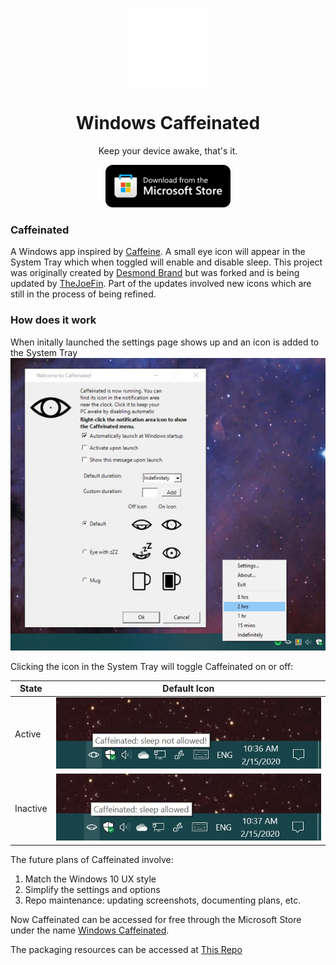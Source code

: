 <p align="center">
  <img width="128" align="center" src="https://github.com/TheJoeFin/Caffeinated/blob/master/readme-images/AppIcon.png">
</p>
<h1 align="center">
  Windows Caffeinated
</h1>
<p align="center">
  Keep your device awake, that's it.
</p>
<p align="center">
  <a href="https://apps.microsoft.com/store/detail/windows-caffeinated/9PBVHHSN78BL?cid=GitHub" target="_blank">
    <img src="https://github.com/TheJoeFin/Caffeinated/blob/master/readme-images/storeBadge.png" width="200" alt="Store link" />
  </a>
</p>

### Caffeinated

A Windows app inspired by [Caffeine][1]. A small eye icon will appear in the System Tray which when toggled will enable and disable sleep. This project was originally created by [Desmond Brand][2] but was forked and is being updated by [TheJoeFin][3]. Part of the updates involved new icons which are still in the process of being refined. 

### How does it work
When initally launched the settings page shows up and an icon is added to the System Tray
![Settings page](https://github.com/TheJoeFin/Caffeinated/blob/master/screenshots/Taskbar-and-Settings.jpg)

Clicking the icon in the System Tray will toggle Caffeinated on or off:

State | Default Icon
--- | ---
Active | ![On State icon](https://github.com/TheJoeFin/Caffeinated/blob/master/screenshots/Active.jpg)
Inactive | ![Off State icon](https://github.com/TheJoeFin/Caffeinated/blob/master/screenshots/Inactive.jpg)



The future plans of Caffeinated involve:
1. Match the Windows 10 UX style
2. Simplify the settings and options
3. Repo maintenance: updating screenshots, documenting plans, etc.

Now Caffeinated can be accessed for free through the Microsoft Store under the name [Windows Caffeinated][4].

The packaging resources can be accessed at [This Repo][5]

[1]: http://lightheadsw.com/caffeine/
[2]: http://desmondbrand.com/caffeinated/
[3]: http://twitter.com/thejoefin
[4]: https://www.microsoft.com/en-us/p/windows-caffeinated/9pbvhhsn78bl?activetab=pivot:overviewtab
[5]: https://github.com/TheJoeFin/Caffeinated_Package
